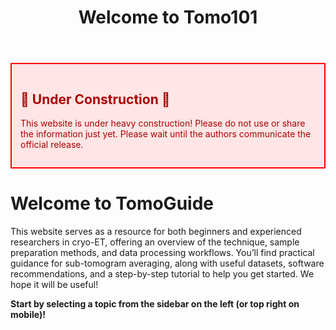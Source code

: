 ﻿---
layout: default
title: "Welcome to Tomo101"
nav_order: 1
---

<div style="border:2px solid red; padding:1em; background-color:#ffe5e5; color:#a00; margin-bottom:1em;">
<h2>🚧 Under Construction 🚧</h2>
<p>This website is under heavy construction! Please do not use or share the information just yet. Please wait until the authors communicate the official release.</p>
</div>


# Welcome to TomoGuide
This website serves as a resource for both beginners and experienced researchers in cryo-ET, offering an overview of the technique, sample preparation methods, and data processing workflows.
You’ll find practical guidance for sub-tomogram averaging, along with useful datasets, software recommendations, and a step-by-step
tutorial to help you get started.
We hope it will be useful!

<!-- ## 📌 **How to Use This Guide**
- Use the **sidebar** to navigate different sections.
- Click **buttons** to access external resources.
- Follow the **step-by-step tutorials**. -->

**Start by selecting a topic from the sidebar on the left (or top right on mobile)!**

